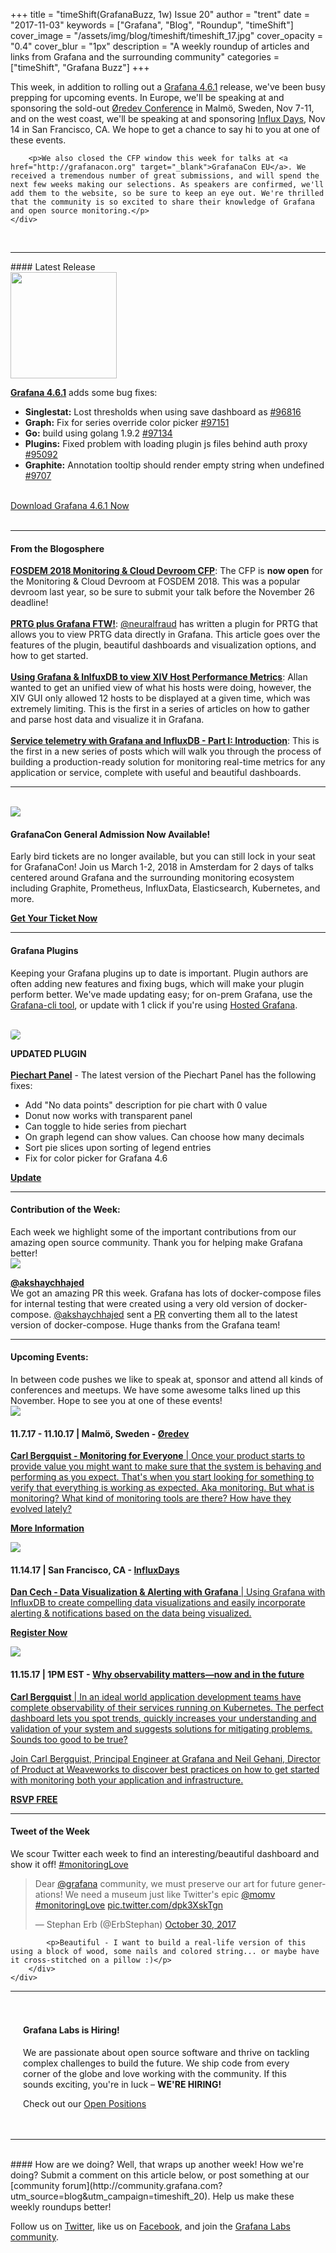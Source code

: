 +++
title = "timeShift(GrafanaBuzz, 1w) Issue 20"
author = "trent"
date = "2017-11-03"
keywords = ["Grafana", "Blog", "Roundup", "timeShift"]
cover_image = "/assets/img/blog/timeshift/timeshift_17.jpg"
cover_opacity = "0.4"
cover_blur = "1px"
description = "A weekly roundup of articles and links from Grafana and the surrounding community"
categories = ["timeShift", "Grafana Buzz"]
+++

<div class="row row--no-gutters">
	<div class="col col--sm-12">
		<p>This week, in addition to rolling out a <a href="https://grafana.com/grafana/download?utm_source=blog&utm_campaign=timeshift_20" target="_blank">Grafana 4.6.1</a> release, we've been busy prepping for upcoming events. In Europe, we'll be speaking at and sponsoring the sold-out <a href="http://www.oredev.org" target="_blank">Øredev Conference</a> in Malmö, Sweden, Nov 7-11, and on the west coast, we'll be speaking at and sponsoring <a href="https://influxdays.com/" target="_blank">Influx Days</a>, Nov 14 in San Francisco, CA. We hope to get a chance to say hi to you at one of these events.</p>
		
		<p>We also closed the CFP window this week for talks at <a href="http://grafanacon.org" target="_blank">GrafanaCon EU</a>. We received a tremendous number of great submissions, and will spend the next few weeks making our selections. As speakers are confirmed, we'll add them to the website, so be sure to keep an eye out. We're thrilled that the community is so excited to share their knowledge of Grafana and open source monitoring.</p>
	</div>
</div>

<br />
<hr />
#### Latest Release

<div class="row row--no-gutters blog-plugin-grid">
	<div class="col col--sm-3">
		<img src="/assets/img/blog/timeshift/grafana_release_icon.png" width="170" />
	</div>
	<div class="col col--sm-9">
		<p>
			<strong><a href="https://grafana.com/grafana/download/?utm_source=blog&utm_campaign=timeshift_20" target="_blank">Grafana 4.6.1</a></strong> adds some bug fixes:
		</p>
		<ul>
			<li><strong>Singlestat:</strong> Lost thresholds when using save dashboard as <a href="https://github.com/grafana/grafana/issues/9681" target="_blank">#96816</a></li>
			<li><strong>Graph:</strong> Fix for series override color picker <a href="https://github.com/grafana/grafana/issues/9715" target="_blank">#97151</a></li>
			<li><strong>Go:</strong> build using golang 1.9.2 <a href="https://github.com/grafana/grafana/issues/9713" target="_blank">#97134</a></li>
			<li><strong>Plugins:</strong> Fixed problem with loading plugin js files behind auth proxy <a href="https://github.com/grafana/grafana/issues/9509" target="_blank">#95092</a></li>
			<li><strong>Graphite:</strong> Annotation tooltip should render empty string when undefined <a href="https://github.com/grafana/grafana/issues/9707" target="_blank">#9707</a></li>
		</ul>
		<br />
		<a href="https://grafana.com/grafana/download/?utm_source=blog&utm_campaign=timeshift_20" target="_blank" class="btn btn--primary">Download Grafana 4.6.1 Now</a>
	</div>
</div>


<br />
<hr />


#### From the Blogosphere
[**FOSDEM 2018 Monitoring &amp; Cloud Devroom CFP**](https://docs.google.com/document/d/1X2ntRpmY58r4iwAxfjk0yhxfVYcK9Xu56qhwR4uD6Og): The CFP is <strong>now open</strong> for the Monitoring &amp; Cloud Devroom at FOSDEM 2018. This was a popular devroom last year, so be sure to submit your talk before the November 26 deadline!
<br />
<br />
[**PRTG plus Grafana FTW!**](https://blog.paessler.com/prtg-plus-grafana-ftw): <a href="https://github.com/neuralfraud" target="_blank">@neuralfraud</a> has written a plugin for PRTG that allows you to view PRTG data directly in Grafana. This article goes over the features of the plugin, beautiful dashboards and visualization options, and how to get started.
<br />
<br />
[**Using Grafana &amp; InlfuxDB to view XIV Host Performance Metrics**](https://allanmcaleavyblog.wordpress.com/2017/11/03/using-grafana-inlfuxdb-to-view-xiv-host-performance-metrics/): Allan wanted to get an unified view of what his hosts were doing, however, the XIV GUI only allowed 12 hosts to be displayed at a given time, which was extremely limiting. This is the first in a series of articles on how to gather and parse host data and visualize it in Grafana.
<br />
<br />
[**Service telemetry with Grafana and InfluxDB - Part I: Introduction**](https://ruimarques.io/blog/service-telemetry-with-grafana-and-influxdb-part-i-introduction/): This is the first in a new series of posts which will walk you through the process of building a production-ready solution for monitoring real-time metrics for any application or service, complete with useful and beautiful dashboards.
<hr />
<br />

<div class="row row--md-gutters blog-plugin-grid">
	<div class="col col--sm-3 blog-plugin-grid__item">
		<img style="border-radius: 0;" src="/assets/img/blog/timeshift/grafanacon_eu_announcement.png" />
	</div>
	<div class="col col--sm-9 blog-plugin-grid__item">
		<h4>GrafanaCon General Admission Now Available!</h4>
		<p>
			Early bird tickets are no longer available, but you can still lock in your seat for GrafanaCon! Join us March 1-2, 2018 in Amsterdam for 2 days of talks centered around Grafana and the surrounding monitoring ecosystem including Graphite, Prometheus, InfluxData, Elasticsearch, Kubernetes, and more.
		</p>
		<p>
			<a class="btn btn--grafanacon" href="https://ti.to/grafanacon/grafanacon-eu/with/mzbin4ciuxq" target="_blank"><strong>Get Your Ticket Now</strong></a>
		</p>
	</div>
</div>


<hr />

#### Grafana Plugins
Keeping your Grafana plugins up to date is important. Plugin authors are often adding new features and fixing bugs, which will make your plugin perform better. We've made updating easy; for on-prem Grafana, use the <a href="http://docs.grafana.org/administration/cli/#grafana-cli?utm_source=blog&utm_campaign=timeshift_20" target="_blank">Grafana-cli tool</a>, or update with 1 click if you're using <a href="https://grafana.com/cloud/grafana?utm_source=blog&utm_campaign=timeshift_20" target="_blank">Hosted Grafana</a>.

<br />
<div class="blog-plugin">
	<div class="row row--md-gutters blog-plugin-grid">
		<div class="col col--sm-2 blog-plugin-grid__item">
			<img style="border-radius: 4px;" src="https://grafana.com/api/plugins/grafana-piechart-panel/versions/1.1.6/logos/large" />
		</div>
		<div class="col col--sm-10 blog-plugin-grid__item">
			<p>
				<div class="updated-plugin-tag"><strong>UPDATED PLUGIN</strong></div><br/>
				<strong><a href="https://grafana.com/plugins/grafana-piechart-panel?utm_source=blog&utm_campaign=timeshift_20" target="_blank">Piechart Panel</a></strong> - The latest version of the Piechart Panel has the following fixes:
			<p>
			<ul>
				<li>Add "No data points" description for pie chart with 0 value</li>
				<li>Donut now works with transparent panel</li>
				<li>Can toggle to hide series from piechart</li>
				<li>On graph legend can show values. Can choose how many decimals</li>
				<li>Sort pie slices upon sorting of legend entries</li>
				<li>Fix for color picker for Grafana 4.6</li>
			</ul>
				<a class="btn btn-outline btn-small" href="https://grafana.com/plugins/grafana-piechart-panel?utm_source=blog&utm_campaign=timeshift_20" target="_blank"><strong>Update</strong></a>
			</p>
		</div>
	</div>
</div>

<hr />

<h4>Contribution of the Week:</h4>
Each week we highlight some of the important contributions from our amazing open source community. Thank you for helping make Grafana better!
<div class="blog-plugin">
	<div class="row row--md-gutters blog-plugin-grid">
		<div class="col col--sm-2 blog-plugin-grid__item">
			<img class="mvc" src="https://avatars1.githubusercontent.com/u/10204475?s=460&v=4" />
		</div>
		<div class="col col--sm-10 blog-plugin-grid__item">
			<p>
				<strong><a href="https://github.com/akshaychhajed" target="_blank">@akshaychhajed</a></strong><br/>
				We got an amazing PR this week. Grafana has lots of docker-compose files for internal testing that were created using a very old version of docker-compose. <a href="https://github.com/akshaychhajed" target="_blank">@akshaychhajed</a> sent a <a href="https://github.com/grafana/grafana/pull/9741" target="_blank">PR</a> converting them all to the latest version of docker-compose. Huge thanks from the Grafana team!
			</p>
		</div>
	</div>
</div>

<hr />

<h4>Upcoming Events:</h4>
In between code pushes we like to speak at, sponsor and attend all kinds of conferences and meetups. We have some awesome talks lined up this November. Hope to see you at one of these events!

<br />
<div class="blog-plugin">
	<div class="row row--md-gutters blog-plugin-grid">
		<div class="col col--sm-3 blog-plugin-grid__item">
			<img class="large" src="/assets/img/blog/timeshift/oredev.jpeg" />
		</div>
		<div class="col col--sm-9 blog-plugin-grid__item">
			<h4>
				11.7.17 - 11.10.17 | Malmö, Sweden - <a href="http://www.oredev.org/2017/tickets" target="_blank">Øredev</strong>
			</h4>
			<p>
				<strong>Carl Bergquist - Monitoring for Everyone</strong> | Once your product starts to provide value you might want to make sure that the system is behaving and performing as you expect. That's when you start looking for something to verify that everything is working as expected. Aka monitoring. But what is monitoring? What kind of monitoring tools are there? How have they evolved lately?
			</p>
			<p>
				<a class="btn btn-outline btn-small" href="http://www.oredev.org/" target="_blank"><strong>More Information</strong></a>
			</p>
		</div>
	</div>
</div>
<div class="blog-plugin">
	<div class="row row--md-gutters blog-plugin-grid">
		<div class="col col--sm-3 blog-plugin-grid__item">
			<img class="large" src="/assets/img/blog/timeshift/influxdays.png" />
		</div>
		<div class="col col--sm-9 blog-plugin-grid__item">
			<h4>
				11.14.17 | San Francisco, CA - <a href="https://influxdays.com/register/" target="_blank">InfluxDays</strong>
			</h4>
			<p>
				<strong>Dan Cech - Data Visualization &amp; Alerting with Grafana</strong> | Using Grafana with InfluxDB to create compelling data visualizations and easily incorporate alerting & notifications based on the data being visualized.
			</p>
			<p>
				<a class="btn btn-outline btn-small" href="https://influxdays.com/register/" target="_blank"><strong>Register Now</strong></a>
			</p>
		</div>
	</div>
</div>
<div class="blog-plugin">
	<div class="row row--md-gutters blog-plugin-grid">
		<div class="col col--sm-3 blog-plugin-grid__item">
			<img class="large" src="/assets/img/blog/timeshift/webinar.png" />
		</div>
		<div class="col col--sm-9 blog-plugin-grid__item">
			<h4>
				11.15.17 | 1PM EST - <a href="https://go.weave.works/november-grafana-webinar.html?LSD=Grafana%20Website&Source=Co-Sponsor%20for%20Event" target="_blank">Why observability matters—now and in the future</strong>
			</h4>
			<p>
				<strong>Carl Bergquist</strong> | In an ideal world application development teams have complete observability of their services running on Kubernetes. The perfect dashboard lets you spot trends, quickly increases your understanding and validation of your system and suggests solutions for mitigating problems. Sounds too good to be true?
			</p>
			<p>
				Join Carl Bergquist, Principal Engineer at Grafana and Neil Gehani, Director of Product at Weaveworks to discover best practices on how to get started with monitoring both your application and infrastructure.
			</p>
			<p>
				<a class="btn btn-outline btn-small" href="https://go.weave.works/november-grafana-webinar.html?LSD=Grafana%20Website&Source=Co-Sponsor%20for%20Event" target="_blank"><strong>RSVP FREE</strong></a>
			</p>
		</div>
	</div>
</div>
<hr />


<div>
	<div class="row row--md-gutters">
		<div class="col col--sm-12">
			<h4>Tweet of the Week</h4>
			We scour Twitter each week to find an interesting/beautiful dashboard and show it off! <a href="https://twitter.com/hashtag/monitoringlove?src=hash" target="_blank">#monitoringLove</a>
			<blockquote class="twitter-tweet" data-lang="en"><p lang="en" dir="ltr">Dear <a href="https://twitter.com/grafana?ref_src=twsrc%5Etfw">@grafana</a> community, we must preserve our art for future generations! We need a museum just like Twitter&#39;s epic <a href="https://twitter.com/momv?ref_src=twsrc%5Etfw">@momv</a> <a href="https://twitter.com/hashtag/monitoringLove?src=hash&amp;ref_src=twsrc%5Etfw">#monitoringLove</a> <a href="https://t.co/dpk3XskTgn">pic.twitter.com/dpk3XskTgn</a></p>&mdash; Stephan Erb (@ErbStephan) <a href="https://twitter.com/ErbStephan/status/925134649705234432?ref_src=twsrc%5Etfw">October 30, 2017</a></blockquote>
			<script async src="https://platform.twitter.com/widgets.js" charset="utf-8"></script>


			<p>Beautiful - I want to build a real-life version of this using a block of wood, some nails and colored string... or maybe have it cross-stitched on a pillow :)</p>
		</div>
	</div>
</div>

<hr />

<div style=" padding: 20px; background: url(/assets/img/blog/timeshift/polygon_texture_black.jpg); background-size: cover; border-radius: 4px;">
	<h4>Grafana Labs is Hiring!</h4>
	<p>We are passionate about open source software and thrive on tackling complex challenges to build the future. We ship code from every corner of the globe and love working with the community. If this sounds exciting, you're in luck – <strong>WE'RE HIRING!</strong></p>
	<p>Check out our <a class="btn btn-outline" href="https://grafana.com/about/hiring?utm_source=blog&utm_campaign=timeshift_20" target="_blank">Open Positions</a></p>
</div>


<hr />
<br />
#### How are we doing?
Well, that wraps up another week! How we're doing? Submit a comment on this article below, or post something at our [community forum](http://community.grafana.com?utm_source=blog&utm_campaign=timeshift_20). Help us make these weekly roundups better!

Follow us on [Twitter](http://twitter.com/grafana), like us on [Facebook](http://facebook.com/grafana), and join the [Grafana Labs community](http://grafana.com/signup?utm_source=blog&utm_campaign=timeshift_20).



